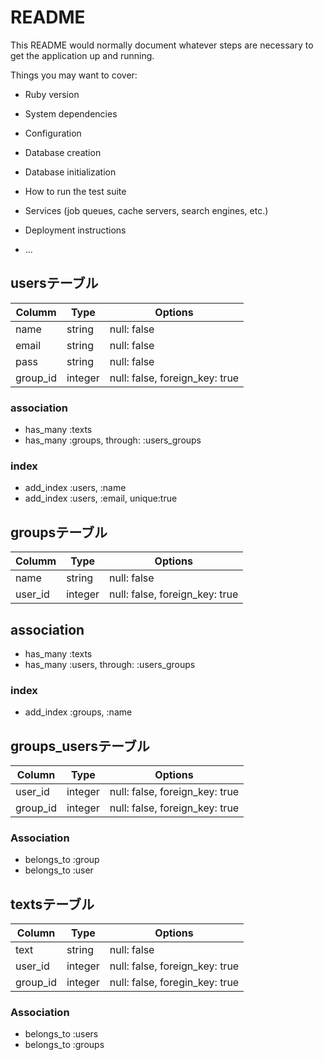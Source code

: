 # README

This README would normally document whatever steps are necessary to get the
application up and running.

Things you may want to cover:

* Ruby version

* System dependencies

* Configuration

* Database creation

* Database initialization

* How to run the test suite

* Services (job queues, cache servers, search engines, etc.)

* Deployment instructions

* ...

## usersテーブル

|Columm|Type|Options|
|------|----|-------|
|name|string|null: false|
|email|string|null: false|
|pass|string|null: false|
|group_id|integer|null: false, foreign_key: true|

### association
- has_many :texts
- has_many :groups, through: :users_groups

### index
- add_index :users, :name
- add_index :users, :email, unique:true

## groupsテーブル

|Columm|Type|Options|
|------|----|-------|
|name|string|null: false|
|user_id|integer|null: false, foreign_key: true|

## association
- has_many :texts
- has_many :users, through: :users_groups

### index
- add_index :groups, :name

## groups_usersテーブル

|Column|Type|Options|
|------|----|-------|
|user_id|integer|null: false, foreign_key: true|
|group_id|integer|null: false, foreign_key: true|

### Association
- belongs_to :group
- belongs_to :user

## textsテーブル

|Column|Type|Options|
|------|----|-------|
|text|string|null: false|
|user_id|integer|null: false, foreign_key: true|
|group_id|integer|null: false, foregin_key: true|

### Association
- belongs_to :users
- belongs_to :groups

